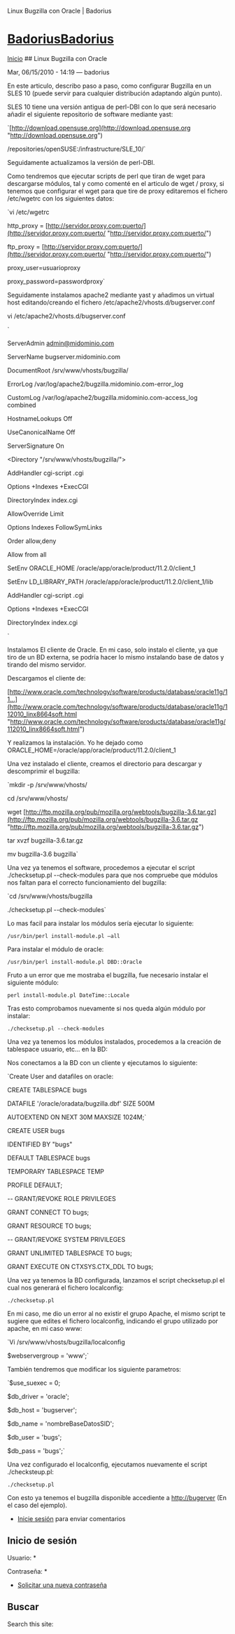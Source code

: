 





Linux Bugzilla con Oracle | Badorius


















# [BadoriusBadorius](/ "Badorius")

 
 

[Inicio](/) ## Linux Bugzilla con Oracle

 

Mar, 06/15/2010 - 14:19 — badorius

En este articulo, describo paso a paso, como configurar Bugzilla en un SLES 10 (puede servir para cualquier distribución adaptando algún punto).


SLES 10 tiene una versión antigua de perl-DBI con lo que será necesario añadir el siguiente repositorio de software mediante yast:


 `[http://download.opensuse.org](http://download.opensuse.org "http://download.opensuse.org")  

/repositories/openSUSE:/infrastructure/SLE_10/`


Seguidamente actualizamos la versión de perl-DBI.


Como tendremos que ejecutar scripts de perl que tiran de wget para descargarse módulos, tal y como comenté en el articulo de wget / proxy, si tenemos que configurar el wget para que tire de proxy editaremos el fichero /etc/wgetrc con los siguientes datos:


 `vi /etc/wgetrc  

http_proxy = [http://servidor.proxy.com:puerto/](http://servidor.proxy.com:puerto/ "http://servidor.proxy.com:puerto/")  

ftp_proxy = [http://servidor.proxy.com:puerto/](http://servidor.proxy.com:puerto/ "http://servidor.proxy.com:puerto/")  

proxy_user=usuarioproxy  

proxy_password=passwordproxy`


Seguidamente instalamos apache2 mediante yast y añadimos un virtual host editando/creando el fichero /etc/apache2/vhosts.d/bugserver.conf


vi /etc/apache2/vhosts.d/bugserver.conf


 `<VirtualHost bugserver:80>  

 ServerAdmin [admin@midominio.com](mailto:admin@midominio.com)  

 ServerName bugserver.midominio.com  

 DocumentRoot /srv/www/vhosts/bugzilla/  

 ErrorLog /var/log/apache2/bugzilla.midominio.com-error_log  

 CustomLog /var/log/apache2/bugzilla.midominio.com-access_log combined  

 HostnameLookups Off  

 UseCanonicalName Off  

 ServerSignature On  

 <Directory "/srv/www/vhosts/bugzilla/">  

 AddHandler cgi-script .cgi  

 Options +Indexes +ExecCGI  

 DirectoryIndex index.cgi  

 AllowOverride Limit  

 Options Indexes FollowSymLinks  

 Order allow,deny  

 Allow from all  

 </Director>  

SetEnv ORACLE_HOME /oracle/app/oracle/product/11.2.0/client_1  

SetEnv LD_LIBRARY_PATH /oracle/app/oracle/product/11.2.0/client_1/lib  

AddHandler cgi-script .cgi  

Options +Indexes +ExecCGI  

DirectoryIndex index.cgi  

</VirtualHost>`



Instalamos El cliente de Oracle. En mi caso, solo instalo el cliente, ya que tiro de un BD externa, se podría hacer lo mismo instalando base de datos y tirando del mismo servidor.


Descargamos el cliente de:


[http://www.oracle.com/technology/software/products/database/oracle11g/11...](http://www.oracle.com/technology/software/products/database/oracle11g/112010_linx8664soft.html "http://www.oracle.com/technology/software/products/database/oracle11g/112010_linx8664soft.html")


Y realizamos la instalación. Yo he dejado como ORACLE\_HOME=/oracle/app/oracle/product/11.2.0/client\_1


Una vez instalado el cliente, creamos el directorio para descargar y descomprimir el bugzilla:


 `mkdir -p /srv/www/vhosts/  

cd /srv/www/vhosts/  

wget [http://ftp.mozilla.org/pub/mozilla.org/webtools/bugzilla-3.6.tar.gz](http://ftp.mozilla.org/pub/mozilla.org/webtools/bugzilla-3.6.tar.gz "http://ftp.mozilla.org/pub/mozilla.org/webtools/bugzilla-3.6.tar.gz")  

tar xvzf bugzilla-3.6.tar.gz  

mv bugzilla-3.6 bugzilla`


Una vez ya tenemos el software, procedemos a ejecutar el script ./checksetup.pl --check-modules para que nos compruebe que módulos nos faltan para el correcto funcionamiento del bugzilla:


 `cd /srv/www/vhosts/bugzilla  

./checksetup.pl --check-modules`


Lo mas facil para instalar los módulos sería ejecutar lo siguiente:  

 `/usr/bin/perl install-module.pl –all`


Para instalar el módulo de oracle:


 `/usr/bin/perl install-module.pl DBD::Oracle`


Fruto a un error que me mostraba el bugzilla, fue necesario instalar el siguiente módulo:


 `perl install-module.pl DateTime::Locale`


Tras esto comprobamos nuevamente si nos queda algún módulo por instalar:


 `./checksetup.pl --check-modules`


Una vez ya tenemos los módulos instalados, procedemos a la creación de tablespace usuario, etc... en la BD:


Nos conectamos a la BD con un cliente y ejecutamos lo siguiente:


 `Create User and datafiles on oracle:  

CREATE TABLESPACE bugs  

DATAFILE '/oracle/oradata/bugzilla.dbf' SIZE 500M  

AUTOEXTEND ON NEXT 30M MAXSIZE 1024M;`


CREATE USER bugs  

IDENTIFIED BY "bugs"  

DEFAULT TABLESPACE bugs  

TEMPORARY TABLESPACE TEMP  

PROFILE DEFAULT;  

-- GRANT/REVOKE ROLE PRIVILEGES  

GRANT CONNECT TO bugs;  

GRANT RESOURCE TO bugs;  

-- GRANT/REVOKE SYSTEM PRIVILEGES  

GRANT UNLIMITED TABLESPACE TO bugs;  

GRANT EXECUTE ON CTXSYS.CTX\_DDL TO bugs;  




Una vez ya tenemos la BD configurada, lanzamos el script checksetup.pl el cual nos generará el fichero localconfig:


 `./checksetup.pl`


En mi caso, me dio un error al no existir el grupo Apache, el mismo script te sugiere que edites el fichero localconfig, indicando el grupo utilizado por apache, en mi caso www:  

 `Vi /srv/www/vhosts/bugzilla/localconfig  

$webservergroup = 'www';`


También tendremos que modificar los siguiente parametros:


 `$use_suexec = 0;  

$db_driver = 'oracle';  

$db_host = 'bugserver';  

$db_name = 'nombreBaseDatosSID';  

$db_user = 'bugs';  

$db_pass = 'bugs';`


Una vez configurado el localconfig, ejecutamos nuevamente el script ./checksteup.pl:


 `./checksetup.pl`


Con esto ya tenemos el bugzilla disponible accediente a [http://bugerver](http://bugerver "http://bugerver") (En el caso del ejemplo).






* [Inicie sesión](/?q=user/login&destination=comment%2Freply%2F34%23comment-form) para enviar comentarios





 


## Inicio de sesión




Usuario: *



Contraseña: *



* [Solicitar una nueva contraseña](/?q=user/password "Solicita una contraseña nueva por correo electrónico.")






## Buscar





Search this site: 










 




